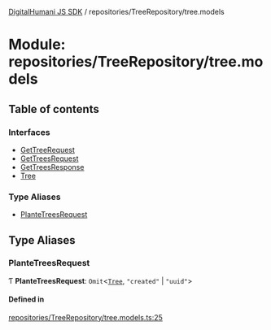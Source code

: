 [DigitalHumani JS SDK](../README.md) / repositories/TreeRepository/tree.models

# Module: repositories/TreeRepository/tree.models

## Table of contents

### Interfaces

- [GetTreeRequest](../interfaces/repositories_TreeRepository_tree_models.GetTreeRequest.md)
- [GetTreesRequest](../interfaces/repositories_TreeRepository_tree_models.GetTreesRequest.md)
- [GetTreesResponse](../interfaces/repositories_TreeRepository_tree_models.GetTreesResponse.md)
- [Tree](../interfaces/repositories_TreeRepository_tree_models.Tree.md)

### Type Aliases

- [PlanteTreesRequest](repositories_TreeRepository_tree_models.md#plantetreesrequest)

## Type Aliases

### PlanteTreesRequest

Ƭ **PlanteTreesRequest**: `Omit`<[`Tree`](../interfaces/repositories_TreeRepository_tree_models.Tree.md), ``"created"`` \| ``"uuid"``\>

#### Defined in

[repositories/TreeRepository/tree.models.ts:25](https://github.com/impe93/digital-humani-js-sdk/blob/8605906/src/repositories/TreeRepository/tree.models.ts#L25)
